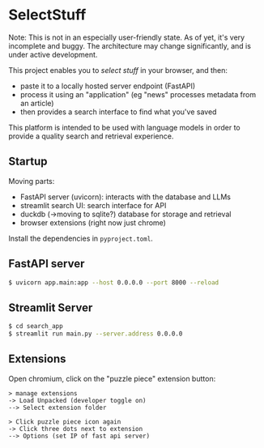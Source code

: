 # SelectStuff

Note: This is not in an especially user-friendly state. As of yet, it's very incomplete and buggy.
The architecture may change significantly, and is under active development.

This project enables you to *select stuff* in your browser, and then:
- paste it to a locally hosted server endpoint (FastAPI)
- process it using an "application" (eg "news" processes metadata from an article)
- then provides a search interface to find what you've saved

This platform is intended to be used with language models in order to provide
a quality search and retrieval experience.


## Startup

Moving parts:
- FastAPI server (uvicorn): interacts with the database and LLMs
- streamlit search UI: search interface for API
- duckdb (->moving to sqlite?) database for storage and retrieval
- browser extensions (right now just chrome)

Install the dependencies in `pyproject.toml`.


## FastAPI server

```bash
$ uvicorn app.main:app --host 0.0.0.0 --port 8000 --reload
```

## Streamlit Server

```bash
$ cd search_app
$ streamlit run main.py --server.address 0.0.0.0
```

## Extensions

Open chromium, click on the "puzzle piece" extension button:

```
> manage extensions
-> Load Unpacked (developer toggle on)
--> Select extension folder

> Click puzzle piece icon again
-> Click three dots next to extension
--> Options (set IP of fast api server)
```

